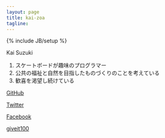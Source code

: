 ```yaml
---
layout: page
title: kai-zoa
tagline: 
---
```

{% include JB/setup %}

Kai Suzuki

1. スケートボードが趣味のプログラマー
2. 公共の福祉と自然を目指したものづくりのことを考えている
3. 歓喜を渇望し続けている

[GitHub](http://github.com/kai-zoa)

[Twitter](http://twitter.com/kai_aoz)

[Facebook](http://facebook.com/kai.zoa)

[giveit100](http://giveit100.com/@kai_zoa)
